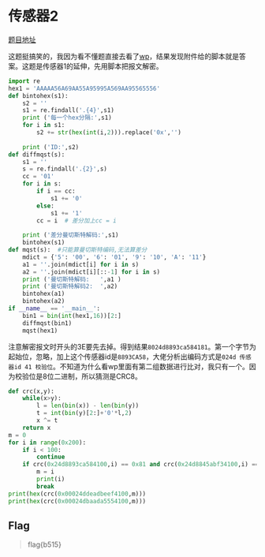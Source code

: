 # 传感器2

[题目地址](https://adworld.xctf.org.cn/challenges/details?hash=bbb7a65a-3a20-40c1-9f31-3b0acd914682_2&task_category_id=1)

这题挺搞笑的，我因为看不懂题直接去看了[wp](https://blog.csdn.net/weixin_44604541/article/details/113642842)，结果发现附件给的脚本就是答案。这题是传感器1的延伸，先用脚本把报文解密。

```python
import re 
hex1 = 'AAAAA56A69AA55A95995A569AA95565556'
def bintohex(s1):
    s2 = ''
    s1 = re.findall('.{4}',s1)
    print ('每一个hex分隔:',s1)
    for i in s1:
        s2 += str(hex(int(i,2))).replace('0x','')
 
    print ('ID:',s2)
def diffmqst(s):
    s1 = ''
    s = re.findall('.{2}',s)
    cc = '01'
    for i in s:
        if i == cc:
            s1 += '0'
        else:
            s1 += '1'
        cc = i  # 差分加上cc = i
 
    print ('差分曼切斯特解码:',s1)
    bintohex(s1)
def mqst(s):  #只能算曼切斯特编码,无法算差分
    mdict = {'5': '00', '6': '01', '9': '10', 'A': '11'}
    a1 = ''.join(mdict[i] for i in s)
    a2 = ''.join(mdict[i][::-1] for i in s)
    print ('曼切斯特解码:   ',a1 )
    print ('曼切斯特解码2:  ',a2)
    bintohex(a1)
    bintohex(a2)
if __name__ == '__main__':
    bin1 = bin(int(hex1,16))[2:]
    diffmqst(bin1)
    mqst(hex1)
```

注意解密报文时开头的3E要先去掉。得到结果`8024d8893ca584181`。第一个字节为起始位，忽略，加上这个传感器id是`8893CA58`，大佬分析出编码方式是`024d 传感器id 41 校验位`。不知道为什么看wp里面有第二组数据进行比对，我只有一个。因为校验位是8位二进制，所以猜测是CRC8。

```python
def crc(x,y):
	while(x>y):
		l = len(bin(x)) - len(bin(y))
		t = int(bin(y)[2:]+'0'*l,2)
		x ^= t
	return x
m = 0
for i in range(0x200):
	if i < 100:
		continue
	if crc(0x24d8893ca584100,i) == 0x81 and crc(0x24d8845abf34100,i) == 0x19:
		m = i 
		print(i)
		break
print(hex(crc(0x00024ddeadbeef4100,m)))
print(hex(crc(0x00024dbaada5554100,m)))
```

## Flag
> flag{b515}